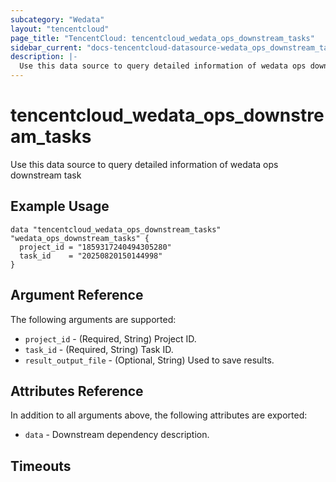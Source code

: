 ```yaml
---
subcategory: "Wedata"
layout: "tencentcloud"
page_title: "TencentCloud: tencentcloud_wedata_ops_downstream_tasks"
sidebar_current: "docs-tencentcloud-datasource-wedata_ops_downstream_tasks"
description: |-
  Use this data source to query detailed information of wedata ops downstream task
---
```


# tencentcloud_wedata_ops_downstream_tasks

Use this data source to query detailed information of wedata ops downstream task

## Example Usage

```hcl
data "tencentcloud_wedata_ops_downstream_tasks" "wedata_ops_downstream_tasks" {
  project_id = "1859317240494305280"
  task_id    = "20250820150144998"
}
```

## Argument Reference

The following arguments are supported:

* `project_id` - (Required, String) Project ID.
* `task_id` - (Required, String) Task ID.
* `result_output_file` - (Optional, String) Used to save results.

## Attributes Reference

In addition to all arguments above, the following attributes are exported:

* `data` - Downstream dependency description.


## Timeouts

<no value>


